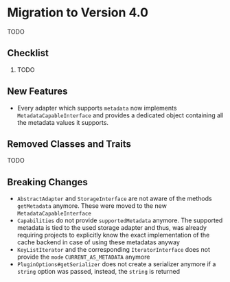 # Migration to Version 4.0

TODO

## Checklist

1. TODO

## New Features

- Every adapter which supports `metadata` now implements `MetadataCapableInterface` and provides a dedicated object containing all the metadata values it supports.

## Removed Classes and Traits

TODO

## Breaking Changes

- `AbstractAdapter` and `StorageInterface` are not aware of the methods `getMetadata` anymore. These were moved to the new `MetadataCapableInterface`
- `Capabilities` do not provide `supportedMetadata` anymore. The supported metadata is tied to the used storage adapter and thus, was already requiring projects to explicitly know the exact implementation of the cache backend in case of using these metadatas anyway
- `KeyListIterator` and the corresponding `IteratorInterface` does not provide the `mode` `CURRENT_AS_METADATA` anymore 
- `PluginOptions#getSerializer` does not create a serializer anymore if a `string` option was passed, instead, the `string` is returned
